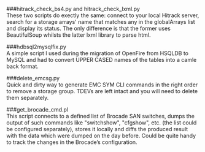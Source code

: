 ###hitrack_check_bs4.py and hitrack_check_lxml.py<br>
These two scripts do exectly the same: connect to your local Hitrack server, search for a storage arrays' name that matches any in the globalArrays list and display its status. The only difference is that the former uses BeautifulSoup whilsts the latter lxml library to parse html.<p>
###hdbsql2mysqlfix.py<br>
A simple script I used during the migration of OpenFire from HSQLDB to MySQL and had to convert UPPER CASED names of the tables into a camle back format.<p>
###delete_emcsg.py<br>
Quick and dirty way to generate EMC SYM CLI commands in the right order to remove a storage group. TDEVs are left intact and you will need to delete them separately.<p>
###get_brocade_cmd.pl<br> 
This script connects to a defined list of Brocade SAN switches, dumps the output of such commands like "switchshow", "cfgshow", etc. (the list could be configured separately),
stores it locally and diffs the produced result with the data which were dumped  on the day before.
Could be quite handy to track the changes in the Brocade’s configuration. 
